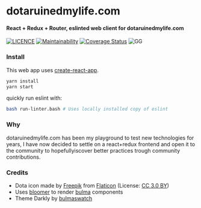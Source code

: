 # dotaruinedmylife.com
#### React + Redux + Router, eslinted web client for dotaruinedmylife.com 

[![LICENCE](https://img.shields.io/aur/license/yaourt.svg)](https://github.com/dotaruinedmylife/web_client/blob/master/LICENSE)
[![Maintainability](https://api.codeclimate.com/v1/badges/4c3e1736acd790f85d77/maintainability)](https://codeclimate.com/github/dotaruinedmylife/web_client/maintainability)
[![Coverage Status](https://coveralls.io/repos/github/dotaruinedmylife/web_client/badge.svg?branch=master)](https://coveralls.io/github/dotaruinedmylife/web_client?branch=master)
![GG](https://img.shields.io/badge/gg-get%20good-red.svg)

### Install
This web app uses [create-react-app](https://github.com/facebook/create-react-app).

```bash
yarn install
yarn start
```

quickly run eslint with:
```bash
bash run-linter.bash # Uses locally installed copy of eslint
```

### Why
dotaruinedmylife.com has been my playground to test new technologies for years, I have now decided to settle on a react+redux frontend and open it to the community to hopefullyiscover better practices trough community contributions.

### Credits
* Dota icon made by [Freepik](http://www.freepik.com) from [Flaticon](https://www.flaticon.com/) (License: [CC 3.0 BY](http://creativecommons.org/licenses/by/3.0/))
* Uses [bloomer](https://bloomer.js.org/) to render [bulma](https://bulma.io/) components
* Theme Darkly by [bulmaswatch](https://jenil.github.io/bulmaswatch/darkly/)
